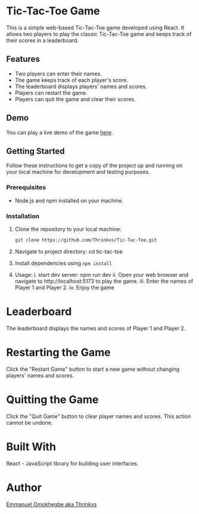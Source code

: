 # Tic-Tac-Toe Game

This is a simple web-based Tic-Tac-Toe game developed using React. It allows two players to play the classic Tic-Tac-Toe game and keeps track of their scores in a leaderboard.

## Features

- Two players can enter their names.
- The game keeps track of each player's score.
- The leaderboard displays players' names and scores.
- Players can restart the game.
- Players can quit the game and clear their scores.

## Demo

You can play a live demo of the game [here](#insert-live-demo-link-here).

## Getting Started

Follow these instructions to get a copy of the project up and running on your local machine for development and testing purposes.

### Prerequisites

- Node.js and npm installed on your machine.

### Installation

1. Clone the repository to your local machine:

   ```bash
   git clone https://github.com/Thrinkxs/Tic-Tac-Toe.git
   ```

2. Navigate to project directory:
   cd tic-tac-toe
3. Install dependencies using `npm install`

4. Usage:
   i. start dev server: npm run dev
   ii. Open your web browser and navigate to http://localhost:5173 to play the game.
   iii. Enter the names of Player 1 and Player 2.
   iv. Enjoy the game

# Leaderboard

The leaderboard displays the names and scores of Player 1 and Player 2.

# Restarting the Game

Click the "Restart Game" button to start a new game without changing players' names and scores.

# Quitting the Game

Click the "Quit Game" button to clear player names and scores. This action cannot be undone.

# Built With

React - JavaScript library for building user interfaces.

# Author

[Emmanuel Omokhegbe aka Thrinkxs](https://github.com/Thrinkxs)
